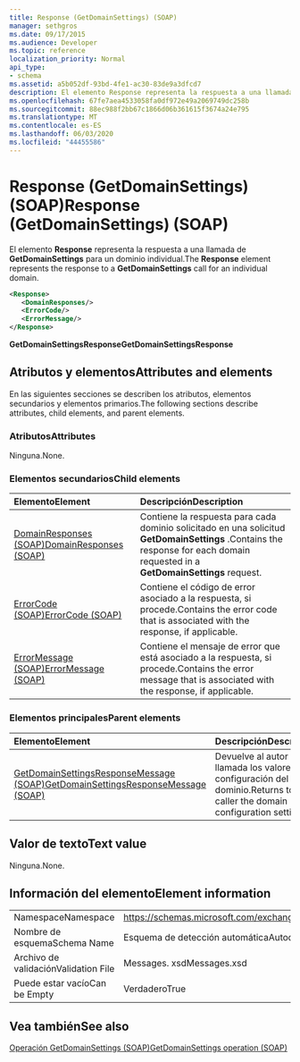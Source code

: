 ```yaml
---
title: Response (GetDomainSettings) (SOAP)
manager: sethgros
ms.date: 09/17/2015
ms.audience: Developer
ms.topic: reference
localization_priority: Normal
api_type:
- schema
ms.assetid: a5b052df-93bd-4fe1-ac30-83de9a3dfcd7
description: El elemento Response representa la respuesta a una llamada de GetDomainSettings para un dominio individual.
ms.openlocfilehash: 67fe7aea4533058fa0df972e49a2069749dc258b
ms.sourcegitcommit: 88ec988f2bb67c1866d06b361615f3674a24e795
ms.translationtype: MT
ms.contentlocale: es-ES
ms.lasthandoff: 06/03/2020
ms.locfileid: "44455586"
---
```

# <a name="response-getdomainsettings-soap"></a><span data-ttu-id="a9100-103">Response (GetDomainSettings) (SOAP)</span><span class="sxs-lookup"><span data-stu-id="a9100-103">Response (GetDomainSettings) (SOAP)</span></span>

<span data-ttu-id="a9100-104">El elemento **Response** representa la respuesta a una llamada de **GetDomainSettings** para un dominio individual.</span><span class="sxs-lookup"><span data-stu-id="a9100-104">The **Response** element represents the response to a **GetDomainSettings** call for an individual domain.</span></span> 
  
```XML
<Response>
   <DomainResponses/>
   <ErrorCode/>
   <ErrorMessage/>
</Response>
```

 <span data-ttu-id="a9100-105">**GetDomainSettingsResponse**</span><span class="sxs-lookup"><span data-stu-id="a9100-105">**GetDomainSettingsResponse**</span></span>
## <a name="attributes-and-elements"></a><span data-ttu-id="a9100-106">Atributos y elementos</span><span class="sxs-lookup"><span data-stu-id="a9100-106">Attributes and elements</span></span>

<span data-ttu-id="a9100-107">En las siguientes secciones se describen los atributos, elementos secundarios y elementos primarios.</span><span class="sxs-lookup"><span data-stu-id="a9100-107">The following sections describe attributes, child elements, and parent elements.</span></span>
  
### <a name="attributes"></a><span data-ttu-id="a9100-108">Atributos</span><span class="sxs-lookup"><span data-stu-id="a9100-108">Attributes</span></span>

<span data-ttu-id="a9100-109">Ninguna.</span><span class="sxs-lookup"><span data-stu-id="a9100-109">None.</span></span>
  
### <a name="child-elements"></a><span data-ttu-id="a9100-110">Elementos secundarios</span><span class="sxs-lookup"><span data-stu-id="a9100-110">Child elements</span></span>

|<span data-ttu-id="a9100-111">**Elemento**</span><span class="sxs-lookup"><span data-stu-id="a9100-111">**Element**</span></span>|<span data-ttu-id="a9100-112">**Descripción**</span><span class="sxs-lookup"><span data-stu-id="a9100-112">**Description**</span></span>|
|:-----|:-----|
|[<span data-ttu-id="a9100-113">DomainResponses (SOAP)</span><span class="sxs-lookup"><span data-stu-id="a9100-113">DomainResponses (SOAP)</span></span>](domainresponses-soap.md) <br/> |<span data-ttu-id="a9100-114">Contiene la respuesta para cada dominio solicitado en una solicitud **GetDomainSettings** .</span><span class="sxs-lookup"><span data-stu-id="a9100-114">Contains the response for each domain requested in a **GetDomainSettings** request.</span></span>  <br/> |
|[<span data-ttu-id="a9100-115">ErrorCode (SOAP)</span><span class="sxs-lookup"><span data-stu-id="a9100-115">ErrorCode (SOAP)</span></span>](errorcode-soap.md) <br/> |<span data-ttu-id="a9100-116">Contiene el código de error asociado a la respuesta, si procede.</span><span class="sxs-lookup"><span data-stu-id="a9100-116">Contains the error code that is associated with the response, if applicable.</span></span>  <br/> |
|[<span data-ttu-id="a9100-117">ErrorMessage (SOAP)</span><span class="sxs-lookup"><span data-stu-id="a9100-117">ErrorMessage (SOAP)</span></span>](errormessage-soap.md) <br/> |<span data-ttu-id="a9100-118">Contiene el mensaje de error que está asociado a la respuesta, si procede.</span><span class="sxs-lookup"><span data-stu-id="a9100-118">Contains the error message that is associated with the response, if applicable.</span></span>  <br/> |
   
### <a name="parent-elements"></a><span data-ttu-id="a9100-119">Elementos principales</span><span class="sxs-lookup"><span data-stu-id="a9100-119">Parent elements</span></span>

|<span data-ttu-id="a9100-120">**Elemento**</span><span class="sxs-lookup"><span data-stu-id="a9100-120">**Element**</span></span>|<span data-ttu-id="a9100-121">**Descripción**</span><span class="sxs-lookup"><span data-stu-id="a9100-121">**Description**</span></span>|
|:-----|:-----|
|[<span data-ttu-id="a9100-122">GetDomainSettingsResponseMessage (SOAP)</span><span class="sxs-lookup"><span data-stu-id="a9100-122">GetDomainSettingsResponseMessage (SOAP)</span></span>](getdomainsettingsresponsemessage-soap.md) <br/> |<span data-ttu-id="a9100-123">Devuelve al autor de la llamada los valores de configuración del dominio.</span><span class="sxs-lookup"><span data-stu-id="a9100-123">Returns to the caller the domain configuration settings.</span></span>  <br/> |
   
## <a name="text-value"></a><span data-ttu-id="a9100-124">Valor de texto</span><span class="sxs-lookup"><span data-stu-id="a9100-124">Text value</span></span>

<span data-ttu-id="a9100-125">Ninguna.</span><span class="sxs-lookup"><span data-stu-id="a9100-125">None.</span></span>
  
## <a name="element-information"></a><span data-ttu-id="a9100-126">Información del elemento</span><span class="sxs-lookup"><span data-stu-id="a9100-126">Element information</span></span>

|||
|:-----|:-----|
|<span data-ttu-id="a9100-127">Namespace</span><span class="sxs-lookup"><span data-stu-id="a9100-127">Namespace</span></span>  <br/> |https://schemas.microsoft.com/exchange/2010/Autodiscover  <br/> |
|<span data-ttu-id="a9100-128">Nombre de esquema</span><span class="sxs-lookup"><span data-stu-id="a9100-128">Schema Name</span></span>  <br/> |<span data-ttu-id="a9100-129">Esquema de detección automática</span><span class="sxs-lookup"><span data-stu-id="a9100-129">Autodiscover schema</span></span>  <br/> |
|<span data-ttu-id="a9100-130">Archivo de validación</span><span class="sxs-lookup"><span data-stu-id="a9100-130">Validation File</span></span>  <br/> |<span data-ttu-id="a9100-131">Messages. xsd</span><span class="sxs-lookup"><span data-stu-id="a9100-131">Messages.xsd</span></span>  <br/> |
|<span data-ttu-id="a9100-132">Puede estar vacío</span><span class="sxs-lookup"><span data-stu-id="a9100-132">Can be Empty</span></span>  <br/> |<span data-ttu-id="a9100-133">Verdadero</span><span class="sxs-lookup"><span data-stu-id="a9100-133">True</span></span>  <br/> |
   
## <a name="see-also"></a><span data-ttu-id="a9100-134">Vea también</span><span class="sxs-lookup"><span data-stu-id="a9100-134">See also</span></span>



[<span data-ttu-id="a9100-135">Operación GetDomainSettings (SOAP)</span><span class="sxs-lookup"><span data-stu-id="a9100-135">GetDomainSettings operation (SOAP)</span></span>](getdomainsettings-operation-soap.md)

